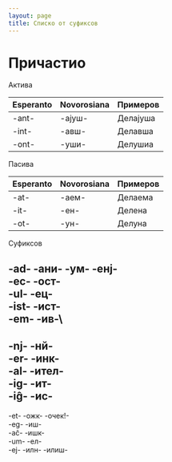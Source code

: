 ```yaml
---
layout: page
title: Списко от суфиксов
---
```



# Причастио

Актива

| Esperanto | Novorosiana | Примеров  |
|----------|----------|-----------|
|   -ant-      |    -ајуш-      |     Делајуша      |
|   -int-      |    -авш-      |    Делавша     |
|   -ont-      |    -уши-      |    Делушиа       |

Пасива

| Esperanto | Novorosiana | Примеров  |
|----------|----------|-----------|
|   -at-      |    -аем-      |     Делаема      |
|   -it-      |    -ен-      |    Делена     |
|   -ot-      |    -ун-      |    Делуна      |

Суфиксов

-ad- -ани- -ум- -енј-\
-ec- -ост-\
-ul- -ец-\
-ist- -ист-\
-em- -ив-\
---

-nj- -нй-\
-er- -инк-\
-al- -ител-\
-ig- -ит-\
-iĝ- -ис-
---

-et- -ожк- -очек!-\
-eg- -иш-\
-aĉ- -ишк-\
-um- -ел-\
-ej- -илн- -илиш-
